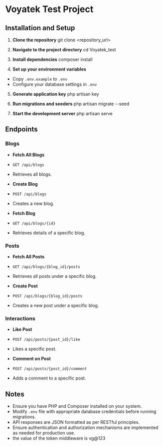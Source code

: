 # Voyatek Test Project

## Installation and Setup

1. **Clone the repository**
git clone <repository_url>


2. **Navigate to the project directory**
cd Voyatek_test


3. **Install dependencies**
composer install


4. **Set up your environment variables**
- Copy `.env.example` to `.env`
- Configure your database settings in `.env`

5. **Generate application key**
php artisan key


6. **Run migrations and seeders**
php artisan migrate --seed


7. **Start the development server**
php artisan serve


## Endpoints

### Blogs

- **Fetch All Blogs**
- `GET /api/blogs`
- Retrieves all blogs.

- **Create Blog**
- `POST /api/blogs`
- Creates a new blog.

- **Fetch Blog**
- `GET /api/blogs/{id}`
- Retrieves details of a specific blog.


### Posts

- **Fetch All Posts**
- `GET /api/blogs/{blog_id}/posts`
- Retrieves all posts under a specific blog.

- **Create Post**
- `POST /api/blogs/{blog_id}/posts`
- Creates a new post under a specific blog.



### Interactions

- **Like Post**
- `POST /api/posts/{post_id}/like`
- Likes a specific post.

- **Comment on Post**
- `POST /api/posts/{post_id}/comment`
- Adds a comment to a specific post.



## Notes
- Ensure you have PHP and Composer installed on your system.
- Modify `.env` file with appropriate database credentials before running migrations.
- API responses are JSON formatted as per RESTful principles.
- Ensure authentication and authorization mechanisms are implemented as needed for production use.
- the value of the token middleware is vg@123
